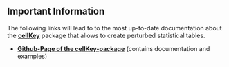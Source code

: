 ## Important Information

The following links will lead to to the most up-to-date documentation about the [**cellKey**](https://github.com/sdcTools/cellKey) package that allows to create perturbed statistical tables.

- [**Github-Page of the cellKey-package**](https://github.com/sdcTools/cellKey) (contains documentation and examples)
